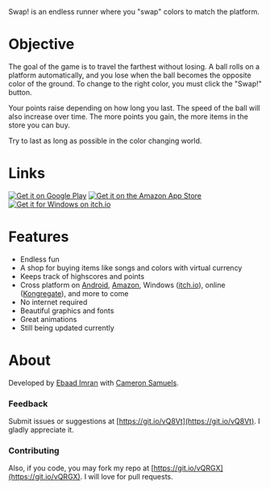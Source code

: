 Swap! is an endless runner where you "swap" colors to match the platform.
# Objective
The goal of the game is to travel the farthest without losing. A ball rolls on a platform automatically, and you lose when the ball becomes the opposite color of the ground. To change to the right color, you must click the "Swap!" button.

Your points raise depending on how long you last. The speed of the ball will also increase over time. The more points you gain, the more items in the store you can buy.

Try to last as long as possible in the color changing world.
# Links
<a href="https://goo.gl/uCTdch" target="_blank">![Get it on Google Play](http://www.ebaad.ml/swap/img/android.svg)</a>
<a href="https://goo.gl/oBAWGV" target="_blank">![Get it on the Amazon App Store](http://www.ebaad.ml/swap/img/amazon.svg)</a>
<a href="https://ebaadimran.itch.io/swap-the-color-runner" target="_blank">![Get it for Windows on itch.io](http://svgur.com/i/2Zx.svg)</a>
# Features
- Endless fun
- A shop for buying items like songs and colors with virtual currency
- Keeps track of highscores and points
- Cross platform on [Android](https://goo.gl/uCTdch), [Amazon](https://goo.gl/oBAWGV), Windows ([itch.io](https://ebaadimran.itch.io/swap-the-color-runner)), online ([Kongregate](http://kongregate.com/games/EbaadImran/swap-the-color-runner)), and more to come
- No internet required
- Beautiful graphics and fonts
- Great animations
- Still being updated currently

# About
Developed by [Ebaad Imran](http://www.ebaad.ml) with [Cameron Samuels](http://cameronsamuels.com).
### Feedback
Submit issues or suggestions at [https://git.io/vQ8Vt](https://git.io/vQ8Vt). I gladly appreciate it.
### Contributing
Also, if you code, you may fork my repo at [https://git.io/vQRGX](https://git.io/vQRGX). I will love for pull requests.
